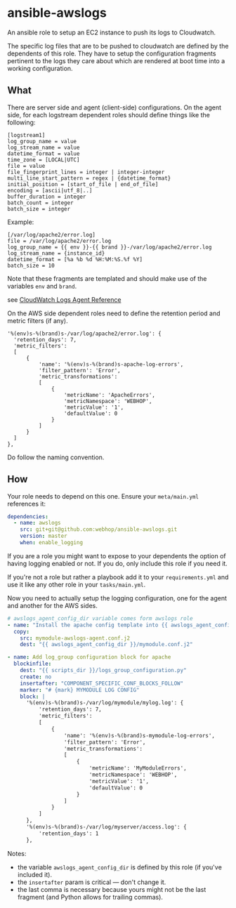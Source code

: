 ansible-awslogs
===============

An ansible role to setup an EC2 instance to push its logs to Cloudwatch.

The specific log files that are to be pushed to cloudwatch are defined by the dependents of this role. They have to setup the configuration fragments pertinent to the logs they care about which are rendered at boot time into a working configuration.

## What

There are server side and agent (client-side) configurations. On the agent side, for each logstream dependent roles should define things like the following:
```
[logstream1]
log_group_name = value
log_stream_name = value
datetime_format = value
time_zone = [LOCAL|UTC]
file = value
file_fingerprint_lines = integer | integer-integer
multi_line_start_pattern = regex | {datetime_format}
initial_position = [start_of_file | end_of_file]
encoding = [ascii|utf_8|..]
buffer_duration = integer
batch_count = integer
batch_size = integer
```
Example:
```
[/var/log/apache2/error.log]
file = /var/log/apache2/error.log
log_group_name = {{ env }}-{{ brand }}-/var/log/apache2/error.log
log_stream_name = {instance_id}
datetime_format = [%a %b %d %H:%M:%S.%f %Y]
batch_size = 10
```
Note that these fragments are templated and should make use of the variables `env` and `brand`.

see [CloudWatch Logs Agent Reference](http://docs.aws.amazon.com/AmazonCloudWatch/latest/logs/AgentReference.html)

On the AWS side dependent roles need to define the retention period and metric filters (if any).  

```
'%(env)s-%(brand)s-/var/log/apache2/error.log': {
  'retention_days': 7,
  'metric_filters':
  [
      {
          'name': '%(env)s-%(brand)s-apache-log-errors',
          'filter_pattern': 'Error',
          'metric_transformations':
          [
              {
                  'metricName': 'ApacheErrors',
                  'metricNamespace': 'WEBHOP',
                  'metricValue': '1',
                  'defaultValue': 0
              }
          ]
      }
  ]
},
```
Do follow the naming convention.

## How

Your role needs to depend on this one. Ensure your `meta/main.yml` references it:
```yaml
dependencies:
  - name: awslogs
    src: git+git@github.com:webhop/ansible-awslogs.git
    version: master
    when: enable_logging
```
If you are a role you might want to expose to your dependents the option of having logging enabled or not. If you do, only include this role if you need it.

If you're not a role but rather a playbook add it to your `requirements.yml` and use it like any other role in your `tasks/main.yml`.

Now you need to actually setup the logging configuration, one for the agent and another for the AWS sides.

```yaml
# awslogs_agent_config_dir variable comes form awslogs role
- name: "Install the apache config template into {{ awslogs_agent_config_dir }}"
  copy:
    src: mymodule-awslogs-agent.conf.j2
    dest: "{{ awslogs_agent_config_dir }}/mymodule.conf.j2"

- name: Add log_group configuration block for apache
  blockinfile:
    dest: "{{ scripts_dir }}/logs_group_configuration.py"
    create: no
    insertafter: "COMPONENT_SPECIFIC_CONF_BLOCKS_FOLLOW"
    marker: "# {mark} MYMODULE LOG CONFIG"
    block: |
      '%(env)s-%(brand)s-/var/log/mymodule/mylog.log': {
          'retention_days': 7,
          'metric_filters':
          [
              {
                  'name': '%(env)s-%(brand)s-mymodule-log-errors',
                  'filter_pattern': 'Error',
                  'metric_transformations':
                  [
                      {
                          'metricName': 'MyModuleErrors',
                          'metricNamespace': 'WEBHOP',
                          'metricValue': '1',
                          'defaultValue': 0
                      }
                  ]
              }
          ]
      },
      '%(env)s-%(brand)s-/var/log/myserver/access.log': {
          'retention_days': 1
      },
```
Notes:
 - the variable `awslogs_agent_config_dir` is defined by this role (if you've included it).
 - the `insertafter` param is critical — don't change it.
 - the last comma is necessary because yours might not be the last fragment (and Python allows for trailing commas).
